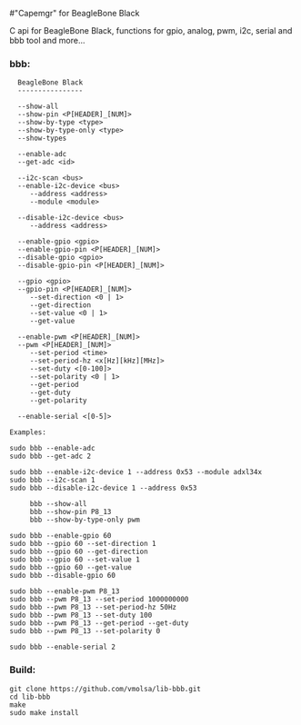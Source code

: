 #"Capemgr" for BeagleBone Black

C api for BeagleBone Black, functions for gpio, analog, pwm, i2c, serial and bbb tool and more...

### bbb:
                                                                   
      BeagleBone Black                                                
      ----------------                                                
                                                                      
      --show-all                                                      
      --show-pin <P[HEADER]_[NUM]>                                    
      --show-by-type <type>                                           
      --show-by-type-only <type>                                      
      --show-types                                                    
                                                                      
      --enable-adc                                                    
      --get-adc <id>                                                  
                                                                      
      --i2c-scan <bus>                                                
      --enable-i2c-device <bus>                                       
         --address <address>                                          
         --module <module>                                            
                                                                      
      --disable-i2c-device <bus>                                      
         --address <address>                                          
                                                                      
      --enable-gpio <gpio>                                            
      --enable-gpio-pin <P[HEADER]_[NUM]>                             
      --disable-gpio <gpio>                                           
      --disable-gpio-pin <P[HEADER]_[NUM]>                            
                                                                      
      --gpio <gpio>                                                   
      --gpio-pin <P[HEADER]_[NUM]>                                    
         --set-direction <0 | 1>                                      
         --get-direction                                              
         --set-value <0 | 1>                                          
         --get-value                                                  
                                                                      
      --enable-pwm <P[HEADER]_[NUM]>                                  
      --pwm <P[HEADER]_[NUM]>                                         
         --set-period <time>                                          
         --set-period-hz <x[Hz][kHz][MHz]>                            
         --set-duty <[0-100]>                                         
         --set-polarity <0 | 1>                                       
         --get-period                                                 
         --get-duty                                                   
         --get-polarity      
                                         
      --enable-serial <[0-5]>
                                                                      
    Examples:                                                         
                                                                      
    sudo bbb --enable-adc                                             
    sudo bbb --get-adc 2                                              
                                                                      
    sudo bbb --enable-i2c-device 1 --address 0x53 --module adxl34x    
    sudo bbb --i2c-scan 1                                             
    sudo bbb --disable-i2c-device 1 --address 0x53                    
                                                                      
         bbb --show-all                                               
         bbb --show-pin P8_13                                         
         bbb --show-by-type-only pwm                                  
                                                                      
    sudo bbb --enable-gpio 60                                         
    sudo bbb --gpio 60 --set-direction 1                              
    sudo bbb --gpio 60 --get-direction                                
    sudo bbb --gpio 60 --set-value 1                                  
    sudo bbb --gpio 60 --get-value                                    
    sudo bbb --disable-gpio 60                                        
                                                                      
    sudo bbb --enable-pwm P8_13                                       
    sudo bbb --pwm P8_13 --set-period 1000000000                      
    sudo bbb --pwm P8_13 --set-period-hz 50Hz                         
    sudo bbb --pwm P8_13 --set-duty 100                               
    sudo bbb --pwm P8_13 --get-period --get-duty                      
    sudo bbb --pwm P8_13 --set-polarity 0 

    sudo bbb --enable-serial 2

### Build:
    
    git clone https://github.com/vmolsa/lib-bbb.git
    cd lib-bbb
    make
    sudo make install
    
